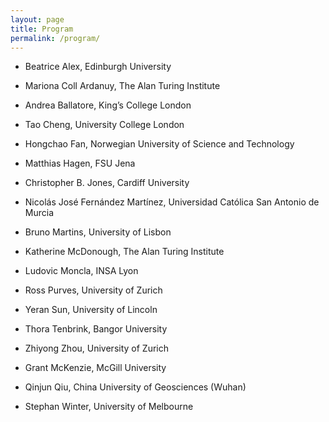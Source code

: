 ```yaml
---
layout: page
title: Program
permalink: /program/
---
```


* Beatrice Alex, Edinburgh University

* Mariona Coll Ardanuy, The Alan Turing Institute

* Andrea Ballatore, King’s College London

* Tao Cheng, University College London

* Hongchao Fan, Norwegian University of Science and Technology

* Matthias Hagen, FSU Jena
          
* Christopher B. Jones, Cardiff University

* Nicolás José Fernández Martínez, Universidad Católica San Antonio de Murcia

* Bruno Martins, University of Lisbon

* Katherine McDonough, The Alan Turing Institute

* Ludovic Moncla, INSA Lyon

* Ross Purves, University of Zurich

* Yeran Sun, University of Lincoln

* Thora Tenbrink, Bangor University

* Zhiyong Zhou, University of Zurich

* Grant McKenzie, McGill University

* Qinjun Qiu, China University of Geosciences (Wuhan)

* Stephan Winter, University of Melbourne
